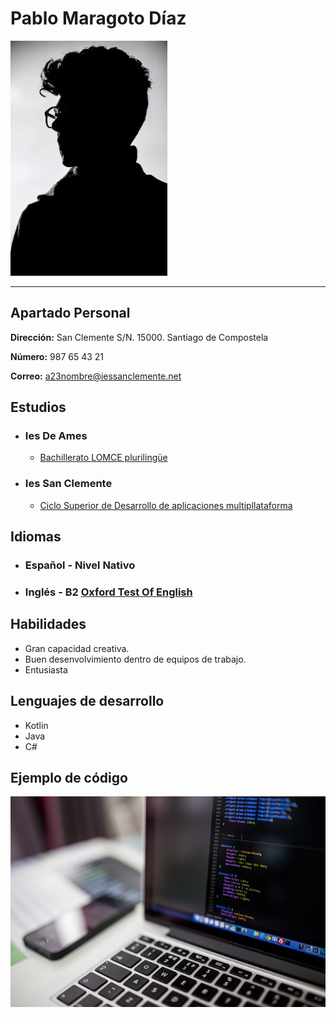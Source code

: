 # Pablo Maragoto Díaz
![retrato del usuario](.\img/profile_picture.jpg) 

---
## Apartado Personal
**Dirección:** San Clemente S/N. 15000. Santiago de Compostela

**Número:** 987 65 43 21

**Correo:** a23nombre@iessanclemente.net
## Estudios
- ### Ies De Ames
  -   [Bachillerato LOMCE plurilingüe](https://www.edu.xunta.gal/centros/iesames/)
- ### Ies San Clemente
  -   [Ciclo Superior de Desarrollo de aplicaciones multipllataforma](https://www.iessanclemente.net/)
## Idiomas
- ### Español - Nivel Nativo
- ### Inglés - B2 [Oxford Test Of English](https://elt.oup.com/feature/global/oxford_test_of_english/?cc=ir&selLanguage=en)

## Habilidades
- Gran capacidad creativa.
- Buen desenvolvimiento dentro de equipos de trabajo.
- Entusiasta

## Lenguajes de desarrollo
- Kotlin
- Java
- C#

## Ejemplo de código
[![Portátil con código](img/laptop-2620118_640.jpg)](./muestra.md)